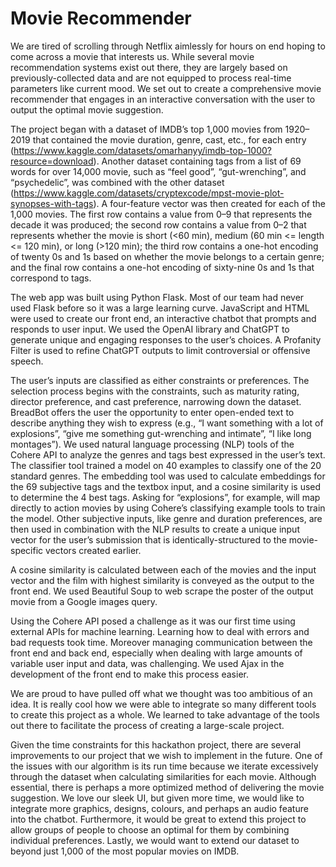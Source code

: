 # Movie Recommender

We are tired of scrolling through Netflix aimlessly for hours on end hoping to come across a movie that interests us. While several movie recommendation systems exist out there, they are largely based on previously-collected data and are not equipped to process real-time parameters like current mood. We set out to create a comprehensive movie recommender that engages in an interactive conversation with the user to output the optimal movie suggestion.

The project began with a dataset of IMDB’s top 1,000 movies from 1920–2019 that contained the movie duration, genre, cast, etc., for each entry (https://www.kaggle.com/datasets/omarhanyy/imdb-top-1000?resource=download). Another dataset containing tags from a list of 69 words for over 14,000 movie, such as “feel good”, “gut-wrenching”, and “psychedelic”, was combined with the other dataset (https://www.kaggle.com/datasets/cryptexcode/mpst-movie-plot-synopses-with-tags). A four-feature vector was then created for each of the 1,000 movies. The first row contains a value from 0–9 that represents the decade it was produced; the second row contains a value from 0–2 that represents whether the movie is short (<60 min), medium (60 min <= length <= 120 min), or long (>120 min); the third row contains a one-hot encoding of twenty 0s and 1s based on whether the movie belongs to a certain genre; and the final row contains a one-hot encoding of sixty-nine 0s and 1s that correspond to tags.

The web app was built using Python Flask. Most of our team had never used Flask before so it was a large learning curve. JavaScript and HTML were used to create our front end, an interactive chatbot that prompts and responds to user input. We used the OpenAI library and ChatGPT to generate unique and engaging responses to the user’s choices. A Profanity Filter is used to refine ChatGPT outputs to limit controversial or offensive speech.

The user’s inputs are classified as either constraints or preferences. The selection process begins with the constraints, such as maturity rating, director preference, and cast preference, narrowing down the dataset. BreadBot offers the user the opportunity to enter open-ended text to describe anything they wish to express (e.g., “I want something with a lot of explosions”, “give me something gut-wrenching and intimate”, “I like long montages”). We used natural language processing (NLP) tools of the Cohere API to analyze the genres and tags best expressed in the user’s text. The classifier tool trained a model on 40 examples to classify one of the 20 standard genres. The embedding tool was used to calculate embeddings for the 69 subjective tags and the textbox input, and a cosine similarity is used to determine the 4 best tags. Asking for “explosions”, for example, will map directly to action movies by using Cohere’s classifying example tools to train the model. Other subjective inputs, like genre and duration preferences, are then used in combination with the NLP results to create a unique input vector for the user’s submission that is identically-structured to the movie-specific vectors created earlier.

A cosine similarity is calculated between each of the movies and the input vector and the film with highest similarity is conveyed as the output to the front end. We used Beautiful Soup to web scrape the poster of the output movie from a Google images query.

Using the Cohere API posed a challenge as it was our first time using external APIs for machine learning. Learning how to deal with errors and bad requests took time. Moreover managing communication between the front end and back end, especially when dealing with large amounts of variable user input and data, was challenging. We used Ajax in the development of the front end to make this process easier.

We are proud to have pulled off what we thought was too ambitious of an idea. It is really cool how we were able to integrate so many different tools to create this project as a whole. We learned to take advantage of the tools out there to facilitate the process of creating a large-scale project.

Given the time constraints for this hackathon project, there are several improvements to our project that we wish to implement in the future. One of the issues with our algorithm is its run time because we iterate excessively through the dataset when calculating similarities for each movie. Although essential, there is perhaps a more optimized method of delivering the movie suggestion. We love our sleek UI, but given more time, we would like to integrate more graphics, designs, colours, and perhaps an audio feature into the chatbot. Furthermore, it would be great to extend this project to allow groups of people to choose an optimal for them by combining individual preferences. Lastly, we would want to extend our dataset to beyond just 1,000 of the most popular movies on IMDB.
